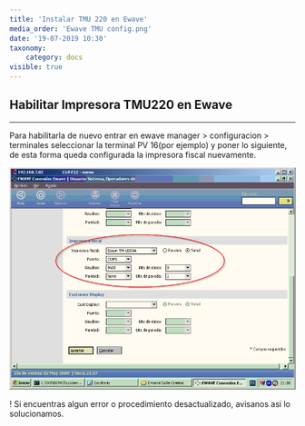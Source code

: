 ```yaml
---
title: 'Instalar TMU 220 en Ewave'
media_order: 'Ewave TMU config.png'
date: '19-07-2019 10:30'
taxonomy:
    category: docs
visible: true
---
```


## Habilitar Impresora TMU220 en Ewave
-----


Para habilitarla de nuevo entrar en ewave manager > configuracion > terminales seleccionar la terminal  PV 16(por ejemplo) y poner lo siguiente, de esta forma queda configurada la impresora fiscal nuevamente.

![Configuracion TMU-Ewave](Ewave%20TMU%20config.png)

!  Si encuentras algun error o procedimiento desactualizado, avisanos asi lo solucionamos.